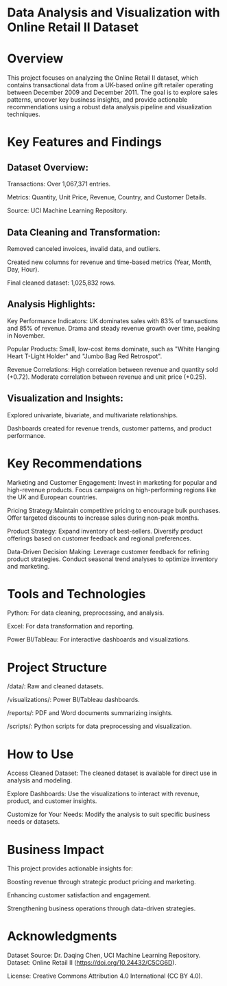 # Data Analysis and Visualization with Online Retail II Dataset

# Overview
This project focuses on analyzing the Online Retail II dataset, which contains transactional data from a UK-based online gift retailer operating between December 2009 and December 2011. The goal is to explore sales patterns, uncover key business insights, and provide actionable recommendations using a robust data analysis pipeline and visualization techniques.

# Key Features and Findings
## Dataset Overview:
Transactions: Over 1,067,371 entries.

Metrics: Quantity, Unit Price, Revenue, Country, and Customer Details.

Source: UCI Machine Learning Repository.

## Data Cleaning and Transformation:
Removed canceled invoices, invalid data, and outliers.

Created new columns for revenue and time-based metrics (Year, Month, Day, Hour).

Final cleaned dataset: 1,025,832 rows.

## Analysis Highlights:
Key Performance Indicators: UK dominates sales with 83% of transactions and 85% of revenue.
Drama and steady revenue growth over time, peaking in November.

Popular Products: Small, low-cost items dominate, such as "White Hanging Heart T-Light Holder" and "Jumbo Bag Red Retrospot".

Revenue Correlations: High correlation between revenue and quantity sold (+0.72).
Moderate correlation between revenue and unit price (+0.25).

## Visualization and Insights:
Explored univariate, bivariate, and multivariate relationships.

Dashboards created for revenue trends, customer patterns, and product performance.

# Key Recommendations
Marketing and Customer Engagement: Invest in marketing for popular and high-revenue products.
Focus campaigns on high-performing regions like the UK and European countries.

Pricing Strategy:Maintain competitive pricing to encourage bulk purchases.
Offer targeted discounts to increase sales during non-peak months.

Product Strategy: Expand inventory of best-sellers.
Diversify product offerings based on customer feedback and regional preferences.

Data-Driven Decision Making: Leverage customer feedback for refining product strategies.
Conduct seasonal trend analyses to optimize inventory and marketing.

# Tools and Technologies
Python: For data cleaning, preprocessing, and analysis.

Excel: For data transformation and reporting.

Power BI/Tableau: For interactive dashboards and visualizations.

# Project Structure
/data/: Raw and cleaned datasets.

/visualizations/: Power BI/Tableau dashboards.

/reports/: PDF and Word documents summarizing insights.

/scripts/: Python scripts for data preprocessing and visualization.

# How to Use
Access Cleaned Dataset: The cleaned dataset is available for direct use in analysis and modeling.

Explore Dashboards: Use the visualizations to interact with revenue, product, and customer insights.

Customize for Your Needs: Modify the analysis to suit specific business needs or datasets.

# Business Impact
This project provides actionable insights for: 

Boosting revenue through strategic product pricing and marketing.

Enhancing customer satisfaction and engagement.

Strengthening business operations through data-driven strategies.

# Acknowledgments
Dataset Source:
Dr. Daqing Chen, UCI Machine Learning Repository.
Dataset: Online Retail II (https://doi.org/10.24432/C5CG6D).

License: Creative Commons Attribution 4.0 International (CC BY 4.0).

